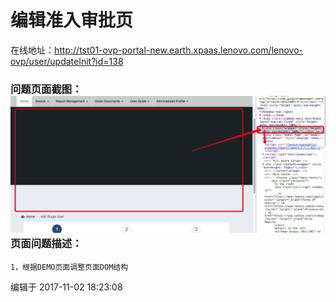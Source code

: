 # 编辑准入审批页

在线地址：http://tst01-ovp-portal-new.earth.xpaas.lenovo.com/lenovo-ovp/user/updateInit?id=138

### 问题页面截图：![](/assets/Snip20171102_25.png)页面问题描述：

```
1，根据DEMO页面调整页面DOM结构
```

编辑于 2017-11-02 18:23:08

